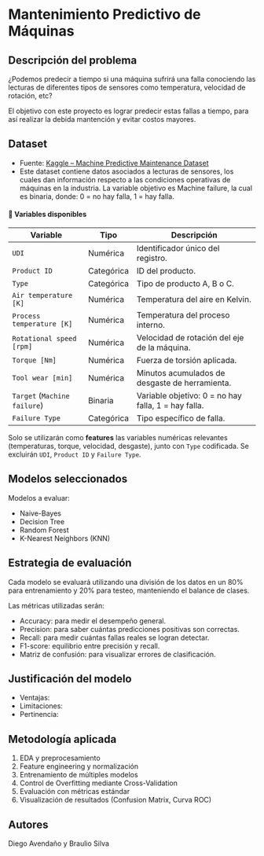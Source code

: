 # Mantenimiento Predictivo de Máquinas

## Descripción del problema
¿Podemos predecir a tiempo si una máquina sufrirá una falla conociendo las lecturas de diferentes tipos de sensores como temperatura, velocidad de rotación, etc?

El objetivo con este proyecto es lograr predecir estas fallas a tiempo, para así realizar la debida mantención y evitar costos mayores.

## Dataset
- Fuente: [Kaggle – Machine Predictive Maintenance Dataset](https://www.kaggle.com/datasets/shivamb/machine-predictive-maintenance-classification)
- Este dataset contiene datos asociados a lecturas de sensores, los cuales dan información respecto a las condiciones operativas de máquinas en la industria.
La variable objetivo es Machine failure, la cual es binaria, donde: 0 = no hay falla, 1 = hay falla.

#### 📄 Variables disponibles

| Variable               | Tipo        | Descripción |
|------------------------|-------------|-------------|
| `UDI`                 | Numérica     | Identificador único del registro. |
| `Product ID`          | Categórica   | ID del producto. |
| `Type`                | Categórica   | Tipo de producto A, B o C. |
| `Air temperature [K]` | Numérica     | Temperatura del aire en Kelvin. |
| `Process temperature [K]` | Numérica | Temperatura del proceso interno. |
| `Rotational speed [rpm]` | Numérica  | Velocidad de rotación del eje de la máquina. |
| `Torque [Nm]`         | Numérica     | Fuerza de torsión aplicada. |
| `Tool wear [min]`     | Numérica     | Minutos acumulados de desgaste de herramienta. |
| `Target` (`Machine failure`) | Binaria | Variable objetivo: 0 = no hay falla, 1 = hay falla. |
| `Failure Type`        | Categórica   | Tipo específico de falla. |

Solo se utilizarán como **features** las variables numéricas relevantes (temperaturas, torque, velocidad, desgaste), junto con `Type` codificada. Se excluirán `UDI`, `Product ID` y `Failure Type`.

## Modelos seleccionados
Modelos a evaluar:
- Naive-Bayes
- Decision Tree
- Random Forest
- K-Nearest Neighbors (KNN)

## Estrategia de evaluación
Cada modelo se evaluará utilizando una división de los datos en un 80% para entrenamiento y 20% para testeo, manteniendo el balance de clases. 


Las métricas utilizadas serán:
- Accuracy: para medir el desempeño general.
- Precision: para saber cuántas predicciones positivas son correctas.
- Recall: para medir cuántas fallas reales se logran detectar.
- F1-score: equilibrio entre precisión y recall.
- Matriz de confusión: para visualizar errores de clasificación.

## Justificación del modelo
- Ventajas: 
- Limitaciones: 
- Pertinencia: 

## Metodología aplicada
1. EDA y preprocesamiento
2. Feature engineering y normalización
3. Entrenamiento de múltiples modelos
4. Control de Overfitting mediante Cross-Validation
5. Evaluación con métricas estándar
6. Visualización de resultados (Confusion Matrix, Curva ROC)

## Autores
Diego Avendaño y Braulio Silva
